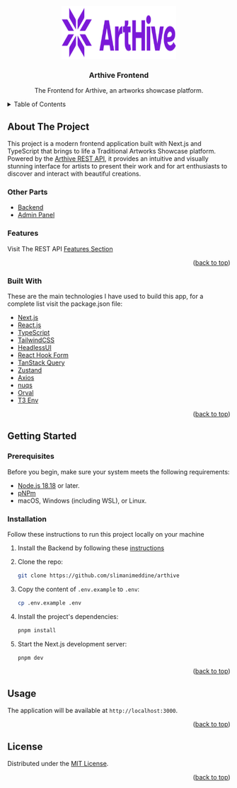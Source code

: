 <a id="readme-top"></a>

<br />
<div align="center">
  <a href="https://github.com/slimanimeddine/arthive">
    <img src="public/arthive-logo.svg" alt="Logo" width="260" height="120">
  </a>

  <h3 align="center">Arthive Frontend</h3>

  <p align="center">
    The Frontend for Arthive, an artworks showcase platform.
    <br />
  </p>
</div>

<details>
  <summary>Table of Contents</summary>
  <ol>
    <li>
      <a href="#about-the-project">About The Project</a>
      <ul>
        <li><a href="#other-parts">Other Parts</a></li>
        <li><a href="#features">Features</a></li>
        <li><a href="#built-with">Built With</a></li>
      </ul>
    </li>
    <li>
      <a href="#getting-started">Getting Started</a>
      <ul>
        <li><a href="#prerequisites">Prerequisites</a></li>
        <li><a href="#installation">Installation</a></li>
      </ul>
    </li>
    <li><a href="#usage">Usage</a></li>
    <li><a href="#license">License</a></li>
  </ol>
</details>

## About The Project

This project is a modern frontend application built with Next.js and TypeScript that brings to life a Traditional Artworks Showcase platform. Powered by the [Arthive REST API](https://github.com/slimanimeddine/arthive-backend), it provides an intuitive and visually stunning interface for artists to present their work and for art enthusiasts to discover and interact with beautiful creations.

### Other Parts

- [Backend](https://github.com/slimanimeddine/arthive-backend)
- [Admin Panel](https://github.com/slimanimeddine/arthive-admin)

### Features

Visit The REST API [Features Section](https://github.com/slimanimeddine/arthive-backend?tab=readme-ov-file#features)

<p align="right">(<a href="#readme-top">back to top</a>)</p>

### Built With

These are the main technologies I have used to build this app, for a complete list visit the package.json file:

- [Next.js](https://nextjs.org/)
- [React.js](https://react.dev/)
- [TypeScript](https://www.typescriptlang.org/)
- [TailwindCSS](https://tailwindcss.com/)
- [HeadlessUI](https://headlessui.com/)
- [React Hook Form](https://react-hook-form.com/)
- [TanStack Query](https://tanstack.com/query/latest/docs/framework/react/overview)
- [Zustand](https://zustand-demo.pmnd.rs/)
- [Axios](https://axios-http.com/docs/intro)
- [nuqs](https://nuqs.47ng.com/)
- [Orval](https://orval.dev/)
- [T3 Env](https://env.t3.gg/)

<p align="right">(<a href="#readme-top">back to top</a>)</p>

## Getting Started

### Prerequisites

Before you begin, make sure your system meets the following requirements:

- [Node.js 18.18](https://nodejs.org/en) or later.
- [pNPm](https://pnpm.io/)
- macOS, Windows (including WSL), or Linux.

### Installation

Follow these instructions to run this project locally on your machine

1. Install the Backend by following these [instructions](https://github.com/slimanimeddine/arthive-backend?tab=readme-ov-file#installation)

2. Clone the repo:

   ```sh
   git clone https://github.com/slimanimeddine/arthive
   ```

3. Copy the content of `.env.example` to `.env`:

   ```sh
   cp .env.example .env
   ```

4. Install the project's dependencies:

   ```sh
   pnpm install
   ```

5. Start the Next.js development server:

   ```sh
   pnpm dev
   ```

<p align="right">(<a href="#readme-top">back to top</a>)</p>

## Usage

The application will be available at `http://localhost:3000`.

<p align="right">(<a href="#readme-top">back to top</a>)</p>

## License

Distributed under the [MIT License](LICENSE.md).

<p align="right">(<a href="#readme-top">back to top</a>)</p>
